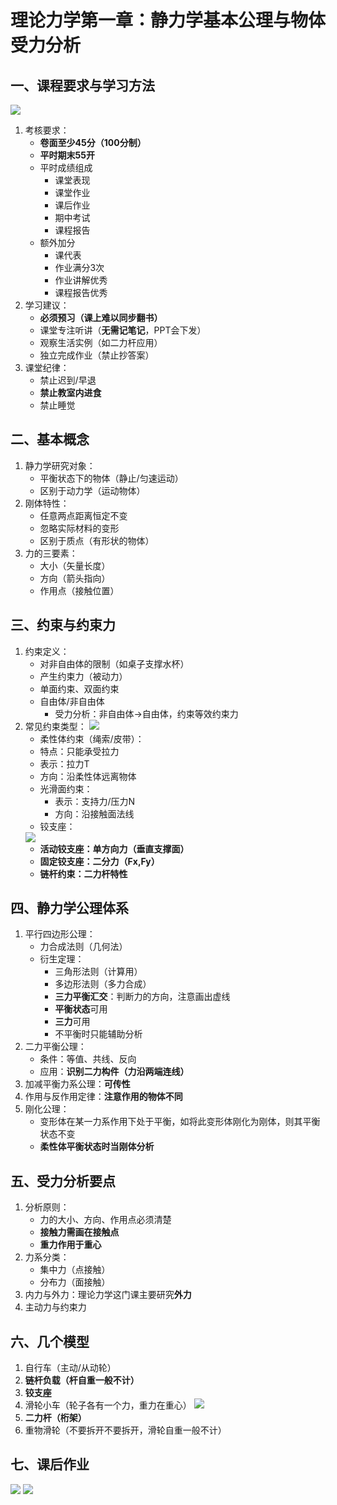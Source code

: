 # 理论力学第一章：静力学基本公理与物体受力分析

## 一、课程要求与学习方法
<!--KEYPOINT: 课程考核与要求 -->
![](./assets/课程考核、要求.jpg)
1. 考核要求：
   - **卷面至少45分（100分制）**
   - **平时期末55开**
   - 平时成绩组成
      - 课堂表现
      - 课堂作业
      - 课后作业
      - 期中考试
      - 课程报告
   - 额外加分
      - 课代表
      - 作业满分3次
      - 作业讲解优秀
      - 课程报告优秀
2. 学习建议：
   - **必须预习（课上难以同步翻书）**
   - 课堂专注听讲（**无需记笔记**，PPT会下发）
   - 观察生活实例（如二力杆应用）
   - 独立完成作业（禁止抄答案）
3. 课堂纪律：
   - 禁止迟到/早退
   - **禁止教室内进食**
   - 禁止睡觉

## 二、基本概念
1. 静力学研究对象：
   - 平衡状态下的物体（静止/匀速运动）
   - 区别于动力学（运动物体）
2. 刚体特性：
   - 任意两点距离恒定不变
   - 忽略实际材料的变形
   - 区别于质点（有形状的物体）
3. 力的三要素：
   - 大小（矢量长度）
   - 方向（箭头指向）
   - 作用点（接触位置）

## 三、约束与约束力
1. 约束定义：
   - 对非自由体的限制（如桌子支撑水杯）
   - 产生约束力（被动力）
   - 单面约束、双面约束
   - 自由体/非自由体
      - 受力分析：非自由体->自由体，约束等效约束力
2. 常见约束类型：
   ![](../第二节/assets/回顾常见约束的约束力.jpg)
     - 柔性体约束（绳索/皮带）：
     - 特点：只能承受拉力
     - 表示：拉力T
     - 方向：沿柔性体远离物体
   - 光滑面约束：
     - 表示：支持力/压力N
     - 方向：沿接触面法线
   - 铰支座：
   <!--KEYPOINT: 铰支座受力分析画法 -->
   ![](./assets/二力杆.jpg)
     - **活动铰支座：单方向力（垂直支撑面）**
     - **固定铰支座：二分力（Fx,Fy）**
   - **链杆约束：二力杆特性**

## 四、静力学公理体系
1. 平行四边形公理：
   - 力合成法则（几何法）
   - 衍生定理：
     - 三角形法则（计算用）
     - 多边形法则（多力合成）
     <!--KEYPOINT: 三力平衡汇交 -->
     - **三力平衡汇交**：判断力的方向，注意画出虚线
      - **平衡状态**可用
      - **三力**可用
      - 不平衡时只能辅助分析
2. 二力平衡公理：
   - 条件：等值、共线、反向
   - 应用：**识别二力构件（力沿两端连线）**
3. 加减平衡力系公理：**可传性**
4. 作用与反作用定律：**注意作用的物体不同**
5. 刚化公理：
   - 变形体在某一力系作用下处于平衡，如将此变形体刚化为刚体，则其平衡状态不变
   - **柔性体平衡状态时当刚体分析**

## 五、受力分析要点
<!--KEYPOINT: 受力分析易错点 -->
1. 分析原则：
   - 力的大小、方向、作用点必须清楚
   - **接触力需画在接触点**
   - **重力作用于重心**
2. 力系分类：
   - 集中力（点接触）
   - 分布力（面接触）
3. 内力与外力：理论力学这门课主要研究**外力**
4. 主动力与约束力

## 六、几个模型
1. 自行车（主动/从动轮）
2. **链杆负载（杆自重一般不计）**
3. **铰支座**
4. 滑轮小车（轮子各有一个力，重力在重心）
![](./assets/滑轮小车.jpg.jpg)
5. **二力杆（桁架）**
6. 重物滑轮（不要拆开不要拆开，滑轮自重一般不计）

## 七、课后作业
<!--KEYPOINT: 小结 -->
![](./assets/小结.jpg) 
![](./assets/作业.jpg)